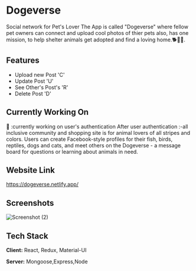 
# Dogeverse
Social network for Pet's Lover
The App is called "Dogeverse" where fellow pet owners can connect and upload cool photos of thier pets also,
has one mission, to help shelter animals get adopted and find a loving home.🐕🐩🐶.


## Features

- Upload new Post 'C'
- Update Post 'U'
- See Other's Post's 'R'
- Delete Post 'D'


## Currently  Working On
📢 :currently working on user's authentication
After user authentication :-all inclusive community and shopping site is for animal lovers of all stripes and colors. Users can create Facebook-style profiles for their fish, birds, reptiles, dogs and cats, and meet others on the Dogeverse - a message board for questions or learning about animals in need.

## Website Link
https://dogeverse.netlify.app/
## Screenshots

![Screenshot (2)](https://user-images.githubusercontent.com/78685271/175807089-885efab0-6c14-4317-ad27-190e80f78f03.png)

## Tech Stack

**Client:** React, Redux, Material-UI

**Server:** Mongoose,Express,Node

